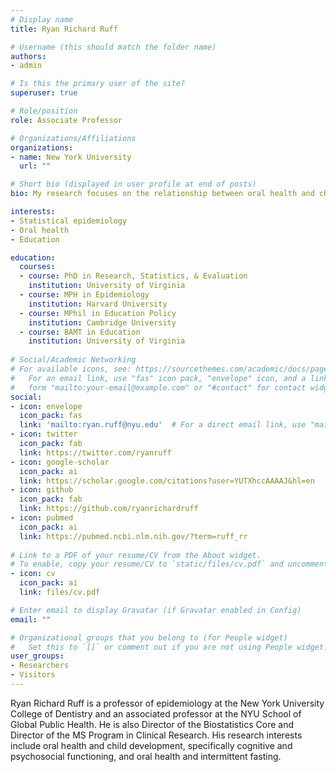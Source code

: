 ```yaml
---
# Display name
title: Ryan Richard Ruff

# Username (this should match the folder name)
authors:
- admin

# Is this the primary user of the site?
superuser: true

# Role/position
role: Associate Professor

# Organizations/Affiliations
organizations:
- name: New York University
  url: ""

# Short bio (displayed in user profile at end of posts)
bio: My research focuses on the relationship between oral health and child development, and oral health and intermittent fasting. 

interests:
- Statistical epidemiology
- Oral health
- Education

education:
  courses:
  - course: PhD in Research, Statistics, & Evaluation
    institution: University of Virginia
  - course: MPH in Epidemiology
    institution: Harvard University
  - course: MPhil in Education Policy
    institution: Cambridge University
  - course: BAMT in Education
    institution: University of Virginia
    
# Social/Academic Networking
# For available icons, see: https://sourcethemes.com/academic/docs/page-builder/#icons
#   For an email link, use "fas" icon pack, "envelope" icon, and a link in the
#   form "mailto:your-email@example.com" or "#contact" for contact widget.
social:
- icon: envelope
  icon_pack: fas
  link: 'mailto:ryan.ruff@nyu.edu'  # For a direct email link, use "mailto:test@example.org".
- icon: twitter
  icon_pack: fab
  link: https://twitter.com/ryanruff
- icon: google-scholar
  icon_pack: ai
  link: https://scholar.google.com/citations?user=YUTXhccAAAAJ&hl=en
- icon: github
  icon_pack: fab
  link: https://github.com/ryanrichardruff
- icon: pubmed
  icon_pack: ai
  link: https://pubmed.ncbi.nlm.nih.gov/?term=ruff_rr
  
# Link to a PDF of your resume/CV from the About widget.
# To enable, copy your resume/CV to `static/files/cv.pdf` and uncomment the lines below.
- icon: cv
  icon_pack: ai
  link: files/cv.pdf

# Enter email to display Gravatar (if Gravatar enabled in Config)
email: ""

# Organizational groups that you belong to (for People widget)
#   Set this to `[]` or comment out if you are not using People widget.
user_groups:
- Researchers
- Visitors
---
```


Ryan Richard Ruff is a professor of epidemiology at the New York University College of Dentistry and an associated professor at the NYU School of Global Public Health. He is also Director of the Biostatistics Core and Director of the MS Program in Clinical Research. His research interests include oral health and child development, specifically cognitive and psychosocial functioning, and oral health and intermittent fasting. 
